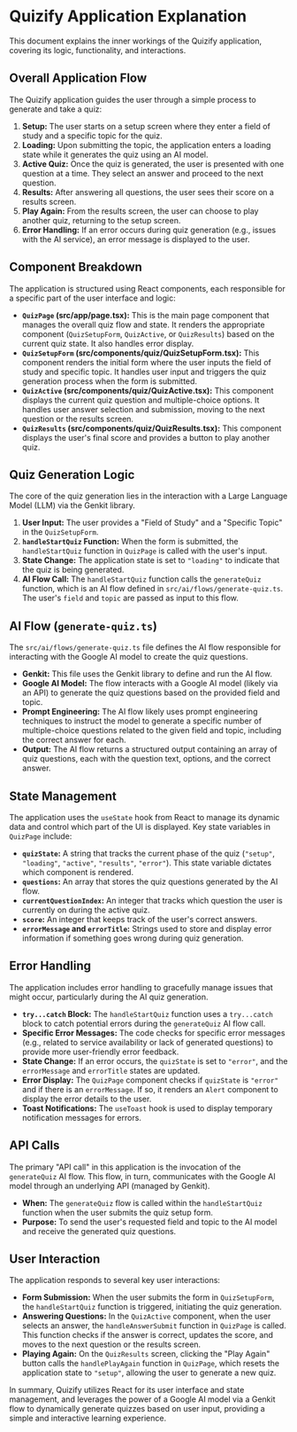 # Quizify Application Explanation

This document explains the inner workings of the Quizify application, covering its logic, functionality, and interactions.

## Overall Application Flow

The Quizify application guides the user through a simple process to generate and take a quiz:

1.  **Setup:** The user starts on a setup screen where they enter a field of study and a specific topic for the quiz.
2.  **Loading:** Upon submitting the topic, the application enters a loading state while it generates the quiz using an AI model.
3.  **Active Quiz:** Once the quiz is generated, the user is presented with one question at a time. They select an answer and proceed to the next question.
4.  **Results:** After answering all questions, the user sees their score on a results screen.
5.  **Play Again:** From the results screen, the user can choose to play another quiz, returning to the setup screen.
6.  **Error Handling:** If an error occurs during quiz generation (e.g., issues with the AI service), an error message is displayed to the user.

## Component Breakdown

The application is structured using React components, each responsible for a specific part of the user interface and logic:

*   **`QuizPage` (src/app/page.tsx):** This is the main page component that manages the overall quiz flow and state. It renders the appropriate component (`QuizSetupForm`, `QuizActive`, or `QuizResults`) based on the current quiz state. It also handles error display.
*   **`QuizSetupForm` (src/components/quiz/QuizSetupForm.tsx):** This component renders the initial form where the user inputs the field of study and specific topic. It handles user input and triggers the quiz generation process when the form is submitted.
*   **`QuizActive` (src/components/quiz/QuizActive.tsx):** This component displays the current quiz question and multiple-choice options. It handles user answer selection and submission, moving to the next question or the results screen.
*   **`QuizResults` (src/components/quiz/QuizResults.tsx):** This component displays the user's final score and provides a button to play another quiz.

## Quiz Generation Logic

The core of the quiz generation lies in the interaction with a Large Language Model (LLM) via the Genkit library.

1.  **User Input:** The user provides a "Field of Study" and a "Specific Topic" in the `QuizSetupForm`.
2.  **`handleStartQuiz` Function:** When the form is submitted, the `handleStartQuiz` function in `QuizPage` is called with the user's input.
3.  **State Change:** The application state is set to `"loading"` to indicate that the quiz is being generated.
4.  **AI Flow Call:** The `handleStartQuiz` function calls the `generateQuiz` function, which is an AI flow defined in `src/ai/flows/generate-quiz.ts`. The user's `field` and `topic` are passed as input to this flow.

## AI Flow (`generate-quiz.ts`)

The `src/ai/flows/generate-quiz.ts` file defines the AI flow responsible for interacting with the Google AI model to create the quiz questions.

*   **Genkit:** This file uses the Genkit library to define and run the AI flow.
*   **Google AI Model:** The flow interacts with a Google AI model (likely via an API) to generate the quiz questions based on the provided field and topic.
*   **Prompt Engineering:** The AI flow likely uses prompt engineering techniques to instruct the model to generate a specific number of multiple-choice questions related to the given field and topic, including the correct answer for each.
*   **Output:** The AI flow returns a structured output containing an array of quiz questions, each with the question text, options, and the correct answer.

## State Management

The application uses the `useState` hook from React to manage its dynamic data and control which part of the UI is displayed. Key state variables in `QuizPage` include:

*   **`quizState`:** A string that tracks the current phase of the quiz (`"setup"`, `"loading"`, `"active"`, `"results"`, `"error"`). This state variable dictates which component is rendered.
*   **`questions`:** An array that stores the quiz questions generated by the AI flow.
*   **`currentQuestionIndex`:** An integer that tracks which question the user is currently on during the active quiz.
*   **`score`:** An integer that keeps track of the user's correct answers.
*   **`errorMessage` and `errorTitle`:** Strings used to store and display error information if something goes wrong during quiz generation.

## Error Handling

The application includes error handling to gracefully manage issues that might occur, particularly during the AI quiz generation.

*   **`try...catch` Block:** The `handleStartQuiz` function uses a `try...catch` block to catch potential errors during the `generateQuiz` AI flow call.
*   **Specific Error Messages:** The code checks for specific error messages (e.g., related to service availability or lack of generated questions) to provide more user-friendly error feedback.
*   **State Change:** If an error occurs, the `quizState` is set to `"error"`, and the `errorMessage` and `errorTitle` states are updated.
*   **Error Display:** The `QuizPage` component checks if `quizState` is `"error"` and if there is an `errorMessage`. If so, it renders an `Alert` component to display the error details to the user.
*   **Toast Notifications:** The `useToast` hook is used to display temporary notification messages for errors.

## API Calls

The primary "API call" in this application is the invocation of the `generateQuiz` AI flow. This flow, in turn, communicates with the Google AI model through an underlying API (managed by Genkit).

*   **When:** The `generateQuiz` flow is called within the `handleStartQuiz` function when the user submits the quiz setup form.
*   **Purpose:** To send the user's requested field and topic to the AI model and receive the generated quiz questions.

## User Interaction

The application responds to several key user interactions:

*   **Form Submission:** When the user submits the form in `QuizSetupForm`, the `handleStartQuiz` function is triggered, initiating the quiz generation.
*   **Answering Questions:** In the `QuizActive` component, when the user selects an answer, the `handleAnswerSubmit` function in `QuizPage` is called. This function checks if the answer is correct, updates the score, and moves to the next question or the results screen.
*   **Playing Again:** On the `QuizResults` screen, clicking the "Play Again" button calls the `handlePlayAgain` function in `QuizPage`, which resets the application state to `"setup"`, allowing the user to generate a new quiz.

In summary, Quizify utilizes React for its user interface and state management, and leverages the power of a Google AI model via a Genkit flow to dynamically generate quizzes based on user input, providing a simple and interactive learning experience.